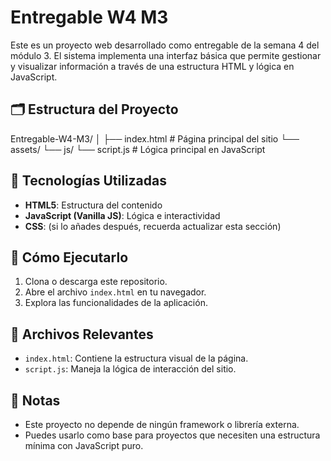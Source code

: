 # Entregable W4 M3

Este es un proyecto web desarrollado como entregable de la semana 4 del módulo 3. El sistema implementa una interfaz básica que permite gestionar y visualizar información a través de una estructura HTML y lógica en JavaScript.

## 🗂 Estructura del Proyecto

Entregable-W4-M3/
│
├── index.html # Página principal del sitio
└── assets/
└── js/
└── script.js # Lógica principal en JavaScript


## 🚀 Tecnologías Utilizadas

- **HTML5**: Estructura del contenido
- **JavaScript (Vanilla JS)**: Lógica e interactividad
- **CSS**: (si lo añades después, recuerda actualizar esta sección)

## 🔧 Cómo Ejecutarlo

1. Clona o descarga este repositorio.
2. Abre el archivo `index.html` en tu navegador.
3. Explora las funcionalidades de la aplicación.

## 📁 Archivos Relevantes

- `index.html`: Contiene la estructura visual de la página.
- `script.js`: Maneja la lógica de interacción del sitio.

## 📌 Notas

- Este proyecto no depende de ningún framework o librería externa.
- Puedes usarlo como base para proyectos que necesiten una estructura mínima con JavaScript puro.
